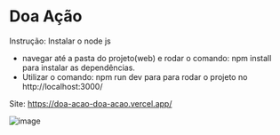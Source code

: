 # Doa Ação

Instrução:
Instalar o node js
- navegar até a pasta do projeto(web) e rodar o comando: npm install
para instalar as dependências.
- Utilizar o comando: npm run dev para 
para rodar o projeto no http://localhost:3000/

Site: https://doa-acao-doa-acao.vercel.app/

![image](https://user-images.githubusercontent.com/81264391/172728032-a49dd9dd-8392-4d5a-8bcd-95bf2271a79a.png)
